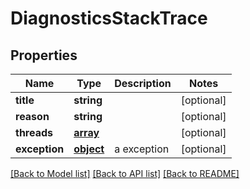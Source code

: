 # DiagnosticsStackTrace

## Properties
Name | Type | Description | Notes
------------ | ------------- | ------------- | -------------
**title** | **string** |  | [optional] 
**reason** | **string** |  | [optional] 
**threads** | [**array**](.md) |  | [optional] 
**exception** | [**object**](.md) | a exception | [optional] 

[[Back to Model list]](../README.md#documentation-for-models) [[Back to API list]](../README.md#documentation-for-api-endpoints) [[Back to README]](../README.md)

